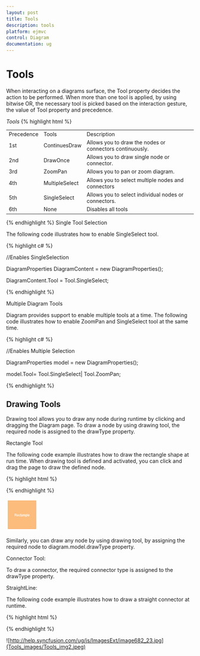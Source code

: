 ```yaml
---
layout: post
title: Tools
description: tools
platform: ejmvc
control: Diagram
documentation: ug
---
```


# Tools

When interacting on a diagrams surface, the Tool property decides the action to be performed. When more than one tool is applied, by using bitwise OR, the necessary tool is picked based on the interaction gesture, the value of Tool property and precedence.

_Tools_
{% highlight html %}
<table>
<tr>
<td>
Precedence</td><td>
Tools</td><td>
Description</td></tr>
<tr>
<td>
1st </td><td>
ContinuesDraw</td><td>
Allows you to draw the nodes or connectors continuously. </td></tr>
<tr>
<td>
2nd </td><td>
DrawOnce</td><td>
Allows you to draw single node or connector.</td></tr>
<tr>
<td>
3rd </td><td>
ZoomPan</td><td>
Allows you to pan or zoom diagram.</td></tr>
<tr>
<td>
4th </td><td>
MultipleSelect</td><td>
Allows you to select multiple nodes and connectors</td></tr>
<tr>
<td>
5th </td><td>
SingleSelect</td><td>
Allows you to select individual nodes or connectors.</td></tr>
<tr>
<td>
6th </td><td>
None</td><td>
Disables all tools</td></tr>
</table>
{% endhighlight %}
Single Tool Selection

The following code illustrates how to enable SingleSelect tool.

{% highlight c# %}



//Enables SingleSelection 

DiagramProperties DiagramContent = new DiagramProperties();

DiagramContent.Tool = Tool.SingleSelect;



{% endhighlight %}

Multiple Diagram Tools

Diagram provides support to enable multiple tools at a time. The following code illustrates how to enable ZoomPan and SingleSelect tool at the same time.



{% highlight c# %}




//Enables Multiple Selection

DiagramProperties model = new DiagramProperties();

model.Tool= Tool.SingleSelect| Tool.ZoomPan;



{% endhighlight %}

## Drawing Tools

Drawing tool allows you to draw any node during runtime by clicking and dragging the Diagram page. To draw a node by using drawing tool, the required node is assigned to the drawType property.

Rectangle Tool

The following code example illustrates how to draw the rectangle shape at run time. When drawing tool is defined and activated, you can click and drag the page to draw the defined node.

{% highlight html %}




<script type="text/Javascript">



var diagram = $("#diagram").ejDiagram("instance");



//Defines the node to be drawn by using drawing tool

diagram.model.drawType = { 

	type: ej.datavisualization.Diagram.Shapes.Basic, 

shape: "rectangle",

fillColor:"#fcbc7c",

borderColor:"#f89b4c",

labels: [{ "text": "Rectangle",fontColor:"white" }]

};



//Activates the drawing tool

diagram.update({ 

tool: ej.datavisualization.Diagram.Tool.DrawOnce 

})



</script>



{% endhighlight %}



![](Tools_images/Tools_img1.png)



Similarly, you can draw any node by using drawing tool, by assigning the required node to diagram.model.drawType property.

Connector Tool:

To draw a connector, the required connector type is assigned to the drawType property.

StraightLine:

The following code example illustrates how to draw a straight connector at runtime.

{% highlight html %}




<script type="text/Javascript">



var diagram = $("#diagram").ejDiagram("instance");



//Defines the connector to be drawn by using drawing tool

diagram.model.drawType = { 

	type:"straightLine", 

};



//Activates the drawing tool

diagram.update({ 

tool: ej.datavisualization.Diagram.Tool.DrawOnce 

})



</script>



{% endhighlight %}


![http://help.syncfusion.com/ug/js/ImagesExt/image682_23.jpg](Tools_images/Tools_img2.jpeg)



